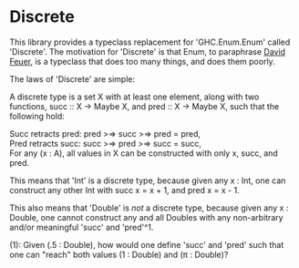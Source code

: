 # Discrete

This library provides a typeclass replacement for 'GHC.Enum.Enum' called 'Discrete'. The motivation for 'Discrete' is that Enum, to paraphrase <a href="https://github.com">David Feuer</a>, is a typeclass that does too many things, and does them poorly.

The laws of 'Discrete' are simple:

A discrete type is a set X with at least one element, along with two functions, succ :: X -> Maybe X, and pred :: X -> Maybe X, such that the following hold:

Succ retracts pred: pred >=> succ >=> pred = pred,<br>
Pred retracts succ: succ >=> pred >=> succ = succ,<br>
For any (x : A), all values in X can be constructed with only x, succ, and pred.<br>

This means that 'Int' is a discrete type, because given any x : Int, one can construct any other Int with succ x = x + 1, and pred x = x - 1.

This also means that 'Double' is <i>not</i> a discrete type, because given any x : Double, one cannot construct any and all Doubles with any non-arbitrary and/or meaningful 'succ' and 'pred'^1.

(1): Given (.5 : Double), how would one define 'succ' and 'pred' such that one can "reach" both values (1 : Double) and (π : Double)? 

